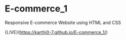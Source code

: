 # E-commerce_1
Responsive E-commerce Website using HTML and CSS

{LIVE}(https://karthi0-7.github.io/E-commerce_1/)

